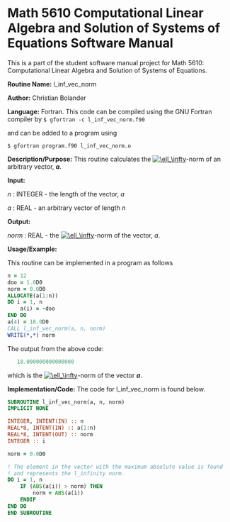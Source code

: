 # Math 5610 Computational Linear Algebra and Solution of Systems of Equations Software Manual

This is a part of the student software manual project for Math 5610: Computational Linear Algebra and Solution of Systems of Equations. 

**Routine Name:**           l_inf_vec_norm

**Author:** Christian Bolander

**Language:** Fortran. This code can be compiled using the GNU Fortran compiler by
```$ gfortran -c l_inf_vec_norm.f90```

and can be added to a program using

```$ gfortran program.f90 l_inf_vec_norm.o ``` 

**Description/Purpose:** This routine calculates the <a href="https://www.codecogs.com/eqnedit.php?latex=\ell_\infty" target="_blank"><img src="https://latex.codecogs.com/gif.latex?\ell_\infty" title="\ell_\infty" /></a>-norm of an arbitrary vector, ***a***.

**Input:**  

*n* : INTEGER - the length of the vector, *a*

*a* : REAL - an arbitrary vector of length *n*

**Output:** 

*norm* : REAL - the <a href="https://www.codecogs.com/eqnedit.php?latex=\ell_\infty" target="_blank"><img src="https://latex.codecogs.com/gif.latex?\ell_\infty" title="\ell_\infty" /></a>-norm of the vector, *a*.

**Usage/Example:**

This routine can be implemented in a program as follows

```fortran
n = 12
doo = 1.0D0
norm = 0.0D0
ALLOCATE(a(1:n))
DO i = 1, n
	a(i) = -doo
END DO
a(4) = 18.0D0
CALL l_inf_vec_norm(a, n, norm)
WRITE(*,*) norm
```

The output from the above code:

```fortran
   18.000000000000000  
```

which is the <a href="https://www.codecogs.com/eqnedit.php?latex=\ell_\infty" target="_blank"><img src="https://latex.codecogs.com/gif.latex?\ell_\infty" title="\ell_\infty" /></a>-norm of the vector ***a***.

**Implementation/Code:** The code for l_inf_vec_norm is found below.

```fortran
SUBROUTINE l_inf_vec_norm(a, n, norm)
IMPLICIT NONE

INTEGER, INTENT(IN) :: n
REAL*8, INTENT(IN) :: a(1:n)
REAL*8, INTENT(OUT) :: norm
INTEGER :: i

norm = 0.0D0

! The element in the vector with the maximum absolute value is found
! and represents the l_infinity norm.
DO i = 1, n
	IF (ABS(a(i)) > norm) THEN
		norm = ABS(a(i))
	ENDIF
END DO
END SUBROUTINE
```



